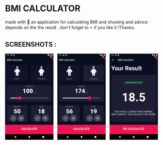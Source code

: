 # BMI CALCULATOR

made with 🧡 an application for calculating BMI and showing and advice depends on the the result .
don't forget to ⭐ if you like it !Thanks.

## SCREENSHOTS :
<img src="screenshots/1.png"/>
